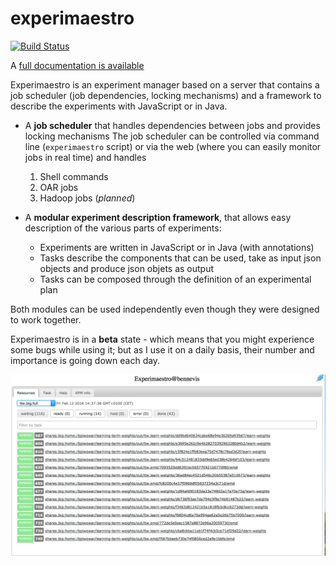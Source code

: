 experimaestro
=============

[![Build Status](https://travis-ci.org/bpiwowar/experimaestro.svg?branch=master)](https://travis-ci.org/bpiwowar/experimaestro)

A [full documentation is available](http://bpiwowar.github.io/experimaestro/)

Experimaestro is an experiment manager based on a server that contains a job scheduler (job dependencies, locking mechanisms) and a framework to describe the experiments with JavaScript or in Java.

- A **job scheduler** that handles dependencies between jobs and provides locking mechanisms
   The job scheduler can be controlled via command line (`experimaestro` script) or via the web (where
   you can easily monitor jobs in real time) and handles

   1. Shell commands
   2. OAR jobs
   3. Hadoop jobs (*planned*)

- A **modular experiment description framework**, that allows easy description of the various parts of experiments:
    - Experiments are written in JavaScript or in Java (with annotations)
    - Tasks describe the components that can be used, take as input json objects and produce json objets as output
    - Tasks can be composed through the definition of an experimental plan

Both modules can be used independently even though they were designed to work together.

Experimaestro is in a **beta** state - which means that you might experience some bugs
while using it; but as I use it on a daily basis, their number and importance is
going down each day.


![A screenshot of experimaestro running](docs/xpm-screenshot.png)
